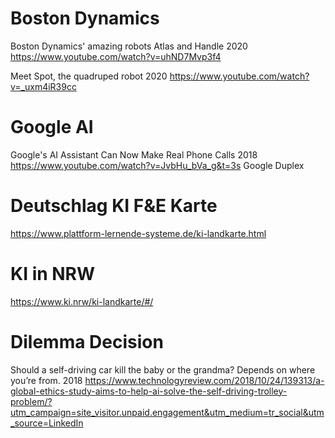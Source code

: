 # Boston Dynamics 

Boston Dynamics' amazing robots Atlas and Handle 2020
https://www.youtube.com/watch?v=uhND7Mvp3f4

Meet Spot, the quadruped robot 2020 
https://www.youtube.com/watch?v=_uxm4iR39cc

# Google AI 

Google's AI Assistant Can Now Make Real Phone Calls 2018 
https://www.youtube.com/watch?v=JvbHu_bVa_g&t=3s
Google Duplex 


# Deutschlag KI F&E Karte 

https://www.plattform-lernende-systeme.de/ki-landkarte.html

# KI in NRW 

https://www.ki.nrw/ki-landkarte/#/

# Dilemma Decision 

Should a self-driving car kill the baby or the grandma? Depends on where you’re from. 2018 
https://www.technologyreview.com/2018/10/24/139313/a-global-ethics-study-aims-to-help-ai-solve-the-self-driving-trolley-problem/?utm_campaign=site_visitor.unpaid.engagement&utm_medium=tr_social&utm_source=LinkedIn
